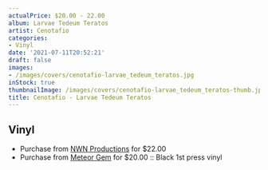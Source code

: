 ```yaml
---
actualPrice: $20.00 - 22.00
album: Larvae Tedeum Teratos
artist: Cenotafio
categories:
- Vinyl
date: '2021-07-11T20:52:21'
draft: false
images:
- /images/covers/cenotafio-larvae_tedeum_teratos.jpg
inStock: true
thumbnailImage: /images/covers/cenotafio-larvae_tedeum_teratos-thumb.jpg
title: Cenotafio - Larvae Tedeum Teratos
---
```


## Vinyl
* Purchase from [NWN Productions](http://shop.nwnprod.com/index.php?route=product/product&path=75&product_id=10830&sort=pd.name&order=ASC) for $22.00
* Purchase from [Meteor Gem](https://meteor-gem.com/products/cenotafio-larvae-tedeum-teratos) for $20.00 :: Black 1st press vinyl
